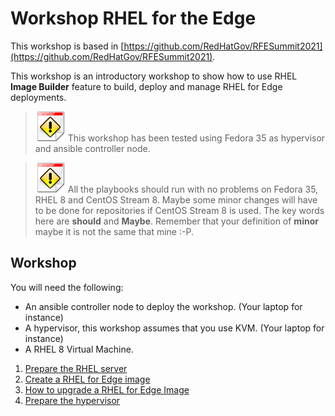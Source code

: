 # Workshop RHEL for the Edge

This workshop is based in [https://github.com/RedHatGov/RFESummit2021](https://github.com/RedHatGov/RFESummit2021).

This workshop is an introductory workshop to show how to use RHEL **Image Builder** feature to build, deploy and manage RHEL for Edge deployments.

> ![IMPORTANT](icons/important-icon.png) This workshop has been tested using Fedora 35 as hypervisor and ansible controller node.

> ![IMPORTANT](icons/important-icon.png) All the playbooks should run with no problems on Fedora 35, RHEL 8 and CentOS Stream 8. Maybe some minor changes will have to be done for repositories if CentOS Stream 8 is used. The key words here are **should** and **Maybe**. Remember that your definition of **minor** maybe it is not the same that mine :-P.

## Workshop

You will need the following:

* An ansible controller node to deploy the workshop. (Your laptop for instance)
* A hypervisor, this workshop assumes that you use KVM. (Your laptop for instance)
* A RHEL 8 Virtual Machine.

1. [Prepare the RHEL server](01-requirements-rhel-server.md)
2. [Create a RHEL for Edge image](02-create-image.md)
3. [How to upgrade a RHEL for Edge Image](03-image-upgrade.md)
4. [Prepare the hypervisor](04-requirements-hypervisor.md)